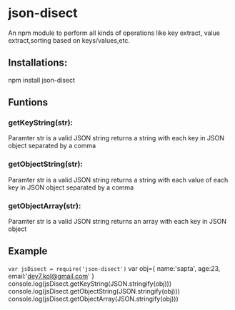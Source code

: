 # json-disect
An npm module to perform all kinds of operations like key extract, value extract,sorting based on keys/values,etc.

## Installations:
npm install json-disect


## Funtions

### getKeyString(str):
Paramter str is a valid JSON string
returns a string with each key in JSON object separated by a comma

### getObjectString(str):
Paramter str is a valid JSON string
returns a string with each value of each key in JSON object separated by a comma

### getObjectArray(str):
Paramter str is a valid JSON string
returns an array with each key in JSON object

## Example

`var jsDisect = require('json-disect')`
var obj={
            name:'sapta',
            age:23,
            email:'dey7.kol@gmail.com'
        }
console.log(jsDisect.getKeyString(JSON.stringify(obj)))
console.log(jsDisect.getObjectString(JSON.stringify(obj)))
console.log(jsDisect.getObjectArray(JSON.stringify(obj)))